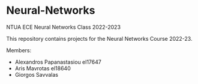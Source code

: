 # Neural-Networks
NTUA ECE Neural Networks Class 2022-2023


This repository contains projects for the Neural Networks Course 2022-23.


Members:

  - Alexandros Papanastasiou el17647
  - Aris Mavrotas            el18640
  - Giorgos Savvalas

